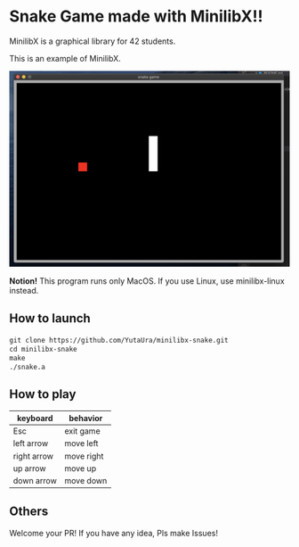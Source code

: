 # Snake Game made with MinilibX!!

MinilibX is a graphical library for 42 students.

This is an example of MinilibX.

![demo.png](https://github.com/YutaUra/minilibx-snake/blob/main/pictures/demo.png?raw=true)

**Notion!** This program runs only MacOS.
If you use Linux, use minilibx-linux instead.

## How to launch

```shell
git clone https://github.com/YutaUra/minilibx-snake.git
cd minilibx-snake
make
./snake.a
```

## How to play

| keyboard    | behavior   |
| ----------- | ---------- |
| Esc         | exit game  |
| left arrow  | move left  |
| right arrow | move right |
| up arrow    | move up    |
| down arrow  | move down  |

## Others

Welcome your PR! If you have any idea, Pls make Issues!
